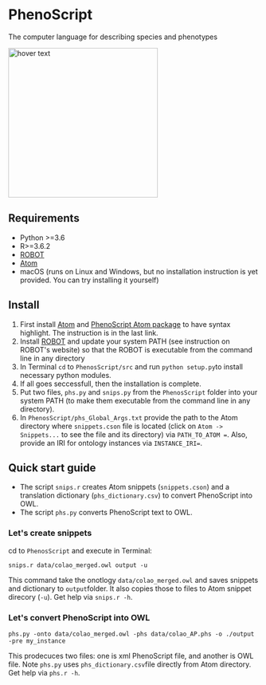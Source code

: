 # PhenoScript
 The computer language for describing species and phenotypes 


 <p align="left">
  <img src="https://github.com/sergeitarasov/PhenoScript/blob/main/Phenoscript_logo.png" width="300" title="hover text">
</p>  

## Requirements

* Python >=3.6
* R>=3.6.2
* [ROBOT](http://robot.obolibrary.org)
* [Atom](https://atom.io)
* macOS (runs on Linux and Windows, but no installation instruction is yet provided. You can try installing it yourself)

## Install
1. First install [Atom](https://atom.io) and [PhenoScript Atom package](https://github.com/sergeitarasov/phs-syntax) to have syntax highlight. The instruction is in the last link.
1. Install [ROBOT](http://robot.obolibrary.org) and update your system PATH (see instruction on ROBOT's website) so that the ROBOT is executable from the command line in any directory
2. In Terminal `cd`  to  `PhenosScript/src` and run `python setup.py`to install necessary python modules.
3. If all goes seccessfull, then the installation is complete.
4. Put two files, `phs.py` and `snips.py` from the `PhenosScript` folder into your system PATH (to make them executable from the command line in any directory).
5. In `PhenosScript/phs_Global_Args.txt` provide the path to the Atom directory where `snippets.cson` file is located (click on `Atom -> Snippets...` to see the file and its directory) via `PATH_TO_ATOM =`. Also, provide an IRI for ontology instances via `INSTANCE_IRI=`.

## Quick start guide

* The script `snips.r` creates Atom snippets (`snippets.cson`) and a translation dictionary (`phs_dictionary.csv`) to convert PhenoScript into OWL.
* The script `phs.py` converts PhenoScript text to OWL.

### Let's create snippets

cd to `PhenosScript` and execute in Terminal:
```{r}
snips.r data/colao_merged.owl output -u
```
This command take the onotlogy `data/colao_merged.owl` and saves snippets and dictionary to `output`folder. It also copies those to files to Atom snippet direcory (`-u`). Get help via `snips.r -h`.

### Let's convert PhenoScript into OWL

```{r}
phs.py -onto data/colao_merged.owl -phs data/colao_AP.phs -o ./output -pre my_instance
```
This prodecuces two files: one is xml PhenoScript file, and another is OWL file. Note `phs.py` uses `phs_dictionary.csv`file directly from Atom directory. Get help via `phs.r -h`.
